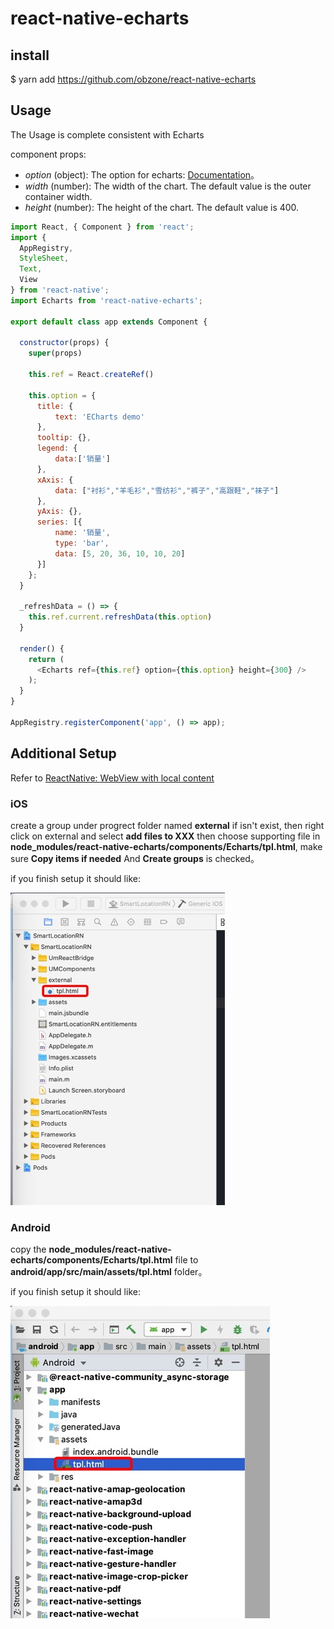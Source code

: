 # react-native-echarts
  
## install

$ yarn add https://github.com/obzone/react-native-echarts

## Usage

The Usage is complete consistent with Echarts

component props:

* *option* (object): The option for echarts: [Documentation](http://echarts.baidu.com/option.html#title)。 
* *width* (number): The width of the chart. The default value is the outer container width. 
* *height* (number): The height of the chart. The default value is 400. 


```js
import React, { Component } from 'react';
import {
  AppRegistry,
  StyleSheet,
  Text,
  View
} from 'react-native';
import Echarts from 'react-native-echarts';

export default class app extends Component {

  constructor(props) {
    super(props)

    this.ref = React.createRef()

    this.option = {
      title: {
          text: 'ECharts demo'
      },
      tooltip: {},
      legend: {
          data:['销量']
      },
      xAxis: {
          data: ["衬衫","羊毛衫","雪纺衫","裤子","高跟鞋","袜子"]
      },
      yAxis: {},
      series: [{
          name: '销量',
          type: 'bar',
          data: [5, 20, 36, 10, 10, 20]
      }]
    };
  }

  _refreshData = () => {
    this.ref.current.refreshData(this.option)
  }

  render() {
    return (
      <Echarts ref={this.ref} option={this.option} height={300} />
    );
  }
}

AppRegistry.registerComponent('app', () => app);

```
## Additional Setup

Refer to [ReactNative: WebView with local content](https://medium.com/@snehabagri.90/reactnative-webview-with-local-content-c98a09340801)

### iOS

create a group under progrect folder named **external** if isn't exist, then right click on external and select **add files to XXX** then choose supporting file in **node_modules/react-native-echarts/components/Echarts/tpl.html**, make sure **Copy items if needed** And **Create groups** is checked。

if you finish setup it should like:

![](./1562239393568.jpg)

### Android

copy the **node_modules/react-native-echarts/components/Echarts/tpl.html** file to **android/app/src/main/assets/tpl.html** folder。

if you finish setup it should like:

![](./1562239419175.jpg)